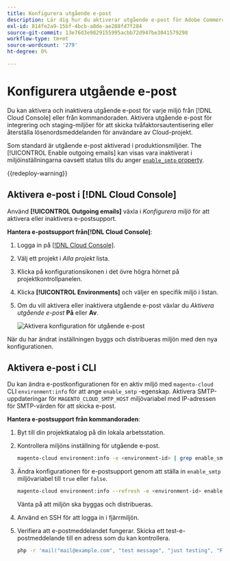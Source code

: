 ```yaml
---
title: Konfigurera utgående e-post
description: Lär dig hur du aktiverar utgående e-post för Adobe Commerce i molninfrastruktur.
exl-id: 814fe2a9-15bf-4bcb-a8de-ae288fd7f284
source-git-commit: 13e76d3e9829155995acbb72d947be3041579298
workflow-type: tm+mt
source-wordcount: '279'
ht-degree: 0%

---
```


# Konfigurera utgående e-post

Du kan aktivera och inaktivera utgående e-post för varje miljö från [!DNL Cloud Console] eller från kommandoraden. Aktivera utgående e-post för integrering och staging-miljöer för att skicka tvåfaktorsautentisering eller återställa lösenordsmeddelanden för användare av Cloud-projekt.

Som standard är utgående e-post aktiverad i produktionsmiljöer. The [!UICONTROL Enable outgoing emails] kan visas vara inaktiverat i miljöinställningarna oavsett status tills du anger [`enable_smtp` property](#enable-emails-in-the-cli).

{{redeploy-warning}}

## Aktivera e-post i [!DNL Cloud Console]

Använd **[!UICONTROL Outgoing emails]** växla i _Konfigurera miljö_ för att aktivera eller inaktivera e-postsupport.

**Hantera e-postsupport från[!DNL Cloud Console]**:

1. Logga in på [[!DNL Cloud Console]](https://console.adobecommerce.com).
1. Välj ett projekt i _Alla projekt_ lista.
1. Klicka på konfigurationsikonen i det övre högra hörnet på projektkontrollpanelen.
1. Klicka **[!UICONTROL Environments]** och väljer en specifik miljö i listan.
1. Om du vill aktivera eller inaktivera utgående e-post växlar du _Aktivera utgående e-post_ **På** eller **Av**.

   ![Aktivera konfiguration för utgående e-post](../../assets/outgoing-emails.png)

När du har ändrat inställningen byggs och distribueras miljön med den nya konfigurationen.

## Aktivera e-post i CLI

Du kan ändra e-postkonfigurationen för en aktiv miljö med `magento-cloud` CLI `environment:info` för att ange `enable_smtp` -egenskap. Aktivera SMTP-uppdateringar för `MAGENTO_CLOUD_SMTP_HOST` miljövariabel med IP-adressen för SMTP-värden för att skicka e-post.

**Hantera e-postsupport från kommandoraden**:

1. Byt till din projektkatalog på din lokala arbetsstation.

1. Kontrollera miljöns inställning för utgående e-post.

   ```bash
   magento-cloud environment:info -e <environment-id> | grep enable_smtp
   ```

1. Ändra konfigurationen för e-postsupport genom att ställa in `enable_smtp` miljövariabel till `true` eller `false`.

   ```bash
   magento-cloud environment:info --refresh -e <environment-id> enable_smtp true
   ```

   Vänta på att miljön ska byggas och distribueras.

1. Använd en SSH för att logga in i fjärrmiljön.

1. Verifiera att e-postmeddelandet fungerar. Skicka ett test-e-postmeddelande till en adress som du kan kontrollera.

   ```bash
   php -r 'mail("mail@example.com", "test message", "just testing", "From: tester@example.com");'
   ```
